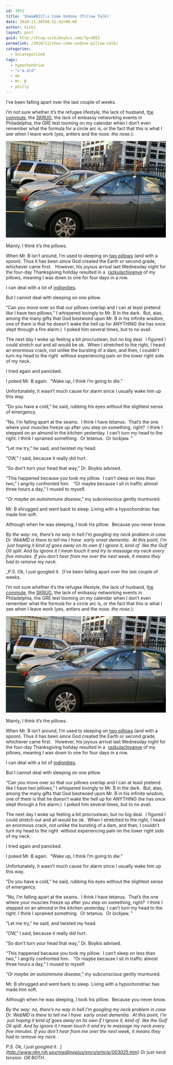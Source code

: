 ```yaml
---
id: 3952
title: 'She&#8217;s Come Undone (Pillow Talk)'
date: 2010-11-30T08:52:42+00:00
author: Vicki
layout: post
guid: http://blog.vickiboykis.com/?p=3952
permalink: /2010/11/shes-come-undone-pillow-talk/
categories:
  - Uncategorized
tags:
  - hypochondriac
  - "i'm old"
  - me
  - Mr. B
  - philly
---
```

I&#8217;ve been falling apart over the last couple of weeks.

I&#8217;m not sure whether it&#8217;s the refugee lifestyle, the lack of husband, t[he commute](http://blog.vickiboykis.com/2010/11/22/in-philadelphi…es-an-engineer/), the [SKRUG](http://blog.vickiboykis.com/2010/11/18/skrug/), the lack of embassy networking events in Philadelphia, the GRE test looming on my calendar when I don&#8217;t even remember what the formula for a circle arc is, or the fact that this is what I see when I leave work (yes, antlers and the nose. _the nose_.):

[<img class="aligncenter size-full wp-image-3947" title="wpid-IMAG0482.jpg" src="https://raw.githubusercontent.com/veekaybee/wlb/gh-pages/assets/images/2010/11/wpid-IMAG0482.jpg" alt="" width="500" height="300" />](https://raw.githubusercontent.com/veekaybee/wlb/gh-pages/assets/images/2010/11/wpid-IMAG0482.jpg)

Mainly, I think it&#8217;s the pillows.

When Mr. B isn&#8217;t around, I&#8217;m used to sleeping on [two pillows](http://whitewhine.tumblr.com/) (and with a spoon). Thus it has been since God created the Earth or second grade, whichever came first.   However, his joyous arrival last Wednesday night for the four-day Thanksgiving holiday resulted in a  [razkulachivanye](http://en.wikipedia.org/wiki/Kulak#Dekulakization) of my pillows, meaning I was down to one for four days in a row.

I can deal with a lot of [indignities](http://blog.vickiboykis.com/2010/09/13/blogging-with-integrity-i-hate-small-talk/).

But I cannot deal with sleeping on one pillow.

&#8220;Can you move over so that our pillows overlap and I can at least pretend like I have two pillows,&#8221; I whispered lovingly to Mr. B in the dark.  But, alas, among the many gifts that God bestwoed upon Mr. B in his infinite wisdom, one of them is that he doesn&#8217;t wake the hell up for ANYTHING (he has once slept through a fire alarm.)  I poked him several times, but to no avail.

The next day I woke up feeling a bit procrustean, but no big deal.  I figured I could stretch out and all would be ok.  When I stretched to the right, I heard an enormous crack, not unlike the bursting of a dam, and then, I couldn&#8217;t turn my head to the right  without experiencing pain on the lower right side of my neck.

I tried again and panicked.

I poked Mr. B again.  &#8220;Wake up, I think I&#8217;m going to die.&#8221;

Unfortunately, it wasn&#8217;t much cause for alarm since I usually wake him up this way.

&#8220;Do you have a cold,&#8221; he said, rubbing his eyes without the slightest sense of emergency.

&#8220;No, I&#8217;m falling apart at the seams.  I think I have tetanus.  That&#8217;s the one where your muscles freeze up after you step on something, right?  I think I stepped on an almond in the kitchen yesterday. I can&#8217;t turn my head to the right. I think I sprained something.  Or tetanus.  Or lockjaw. &#8221;

&#8220;Let me try,&#8221; he said, and twisted my head.

&#8220;OW,&#8221; I said, because it really did hurt.

&#8220;So don&#8217;t turn your head that way,&#8221; Dr. Boykis advised.

&#8220;This happened because you took my pillow.  I can&#8217;t sleep on less than two,&#8221; I angrily confronted him.   &#8220;Or maybe because I sit in traffic almost three hours a day,&#8221; I mused to myself.

&#8220;_Or maybe an autoimmune disease_,&#8221; my subconscious gently murmured.

Mr. B shrugged and went back to sleep. Living with a hypochondriac has made him soft.

Although when he was sleeping, I took his pillow.  Because you never know.

_By the way: no, there&#8217;s no way in hell I&#8217;m googling my neck problem in case Dr. WebMD is there to tell me I have  early onset dementia.  At this point, I&#8217;m  just hoping it kind of goes away on its own if I ignore it, kind of  like the Gulf Oil spill. And by ignore it I mean touch it and try to massage my neck every five minutes. If you don&#8217;t hear from me over the next week, it means they had to remove my neck._ 

_P.S. Ok, I just googled it.  [I&#8217;ve been falling apart over the last couple of weeks.

I&#8217;m not sure whether it&#8217;s the refugee lifestyle, the lack of husband, t[he commute](http://blog.vickiboykis.com/2010/11/22/in-philadelphi…es-an-engineer/), the [SKRUG](http://blog.vickiboykis.com/2010/11/18/skrug/), the lack of embassy networking events in Philadelphia, the GRE test looming on my calendar when I don&#8217;t even remember what the formula for a circle arc is, or the fact that this is what I see when I leave work (yes, antlers and the nose. _the nose_.):

[<img class="aligncenter size-full wp-image-3947" title="wpid-IMAG0482.jpg" src="https://raw.githubusercontent.com/veekaybee/wlb/gh-pages/assets/images/2010/11/wpid-IMAG0482.jpg" alt="" width="500" height="300" />](https://raw.githubusercontent.com/veekaybee/wlb/gh-pages/assets/images/2010/11/wpid-IMAG0482.jpg)

Mainly, I think it&#8217;s the pillows.

When Mr. B isn&#8217;t around, I&#8217;m used to sleeping on [two pillows](http://whitewhine.tumblr.com/) (and with a spoon). Thus it has been since God created the Earth or second grade, whichever came first.   However, his joyous arrival last Wednesday night for the four-day Thanksgiving holiday resulted in a  [razkulachivanye](http://en.wikipedia.org/wiki/Kulak#Dekulakization) of my pillows, meaning I was down to one for four days in a row.

I can deal with a lot of [indignities](http://blog.vickiboykis.com/2010/09/13/blogging-with-integrity-i-hate-small-talk/).

But I cannot deal with sleeping on one pillow.

&#8220;Can you move over so that our pillows overlap and I can at least pretend like I have two pillows,&#8221; I whispered lovingly to Mr. B in the dark.  But, alas, among the many gifts that God bestwoed upon Mr. B in his infinite wisdom, one of them is that he doesn&#8217;t wake the hell up for ANYTHING (he has once slept through a fire alarm.)  I poked him several times, but to no avail.

The next day I woke up feeling a bit procrustean, but no big deal.  I figured I could stretch out and all would be ok.  When I stretched to the right, I heard an enormous crack, not unlike the bursting of a dam, and then, I couldn&#8217;t turn my head to the right  without experiencing pain on the lower right side of my neck.

I tried again and panicked.

I poked Mr. B again.  &#8220;Wake up, I think I&#8217;m going to die.&#8221;

Unfortunately, it wasn&#8217;t much cause for alarm since I usually wake him up this way.

&#8220;Do you have a cold,&#8221; he said, rubbing his eyes without the slightest sense of emergency.

&#8220;No, I&#8217;m falling apart at the seams.  I think I have tetanus.  That&#8217;s the one where your muscles freeze up after you step on something, right?  I think I stepped on an almond in the kitchen yesterday. I can&#8217;t turn my head to the right. I think I sprained something.  Or tetanus.  Or lockjaw. &#8221;

&#8220;Let me try,&#8221; he said, and twisted my head.

&#8220;OW,&#8221; I said, because it really did hurt.

&#8220;So don&#8217;t turn your head that way,&#8221; Dr. Boykis advised.

&#8220;This happened because you took my pillow.  I can&#8217;t sleep on less than two,&#8221; I angrily confronted him.   &#8220;Or maybe because I sit in traffic almost three hours a day,&#8221; I mused to myself.

&#8220;_Or maybe an autoimmune disease_,&#8221; my subconscious gently murmured.

Mr. B shrugged and went back to sleep. Living with a hypochondriac has made him soft.

Although when he was sleeping, I took his pillow.  Because you never know.

_By the way: no, there&#8217;s no way in hell I&#8217;m googling my neck problem in case Dr. WebMD is there to tell me I have  early onset dementia.  At this point, I&#8217;m  just hoping it kind of goes away on its own if I ignore it, kind of  like the Gulf Oil spill. And by ignore it I mean touch it and try to massage my neck every five minutes. If you don&#8217;t hear from me over the next week, it means they had to remove my neck._ 

_P.S. Ok, I just googled it.  ](http://www.nlm.nih.gov/medlineplus/ency/article/003025.htm) Or just neck tension. OR BOTH._